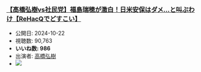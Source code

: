 ### [【高橋弘樹vs社民党】福島瑞穂が激白！日米安保はダメ…と叫ぶわけ【ReHacQでどすこい】](https://www.youtube.com/watch?v=wCn_ta2FvkA)
-   公開日: 2024-10-22
-   視聴数: 90,763
-   **いいね数: 986**
-   出演者: [高橋弘樹](/rehacq_fan/people/高橋弘樹 "wikilink")
- [![](https://img.youtube.com/vi/wCn_ta2FvkA/hqdefault.jpg)](https://www.youtube.com/watch?v=wCn_ta2FvkA)
